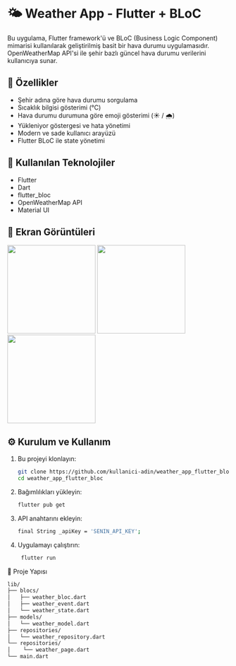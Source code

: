 # 🌤️ Weather App - Flutter + BLoC

Bu uygulama, Flutter framework'ü ve BLoC (Business Logic Component) mimarisi kullanılarak geliştirilmiş basit bir hava durumu uygulamasıdır. OpenWeatherMap API'si ile şehir bazlı güncel hava durumu verilerini kullanıcıya sunar.

## 🚀 Özellikler

- Şehir adına göre hava durumu sorgulama
- Sıcaklık bilgisi gösterimi (°C)
- Hava durumu durumuna göre emoji gösterimi (☀️ / 🌧️)
- Yükleniyor göstergesi ve hata yönetimi
- Modern ve sade kullanıcı arayüzü
- Flutter BLoC ile state yönetimi

## 🧠 Kullanılan Teknolojiler

- Flutter
- Dart
- flutter_bloc
- OpenWeatherMap API
- Material UI

## 📸 Ekran Görüntüleri

<a><img src="https://github.com/user-attachments/assets/3edcad72-e22e-4d51-a7ee-76f19b40969f" width="200" /></a>
<a><img src="https://github.com/user-attachments/assets/ff41924d-3b1d-45e6-a46e-fabf636b0e88" width="200" /></a>
<a><img src="https://github.com/user-attachments/assets/4380a364-38e8-4d7f-aa39-7aee09c46817" width="200" /></a>


## ⚙️ Kurulum ve Kullanım

1. Bu projeyi klonlayın:
   ```bash
   git clone https://github.com/kullanici-adin/weather_app_flutter_bloc.git
   cd weather_app_flutter_bloc
2. Bağımlılıkları yükleyin:
   ```bash
   flutter pub get
3. API anahtarını ekleyin:
   ```bash
   final String _apiKey = 'SENIN_API_KEY';
4. Uygulamayı çalıştırın:
   ```bash
    flutter run
   

📁 Proje Yapısı
   ```bash
lib/
├── blocs/
│   ├── weather_bloc.dart
│   ├── weather_event.dart
│   └── weather_state.dart
├── models/
│   └── weather_model.dart
├── repositories/
│   └── weather_repository.dart
└── repositories/
│    └── weather_page.dart
└── main.dart
